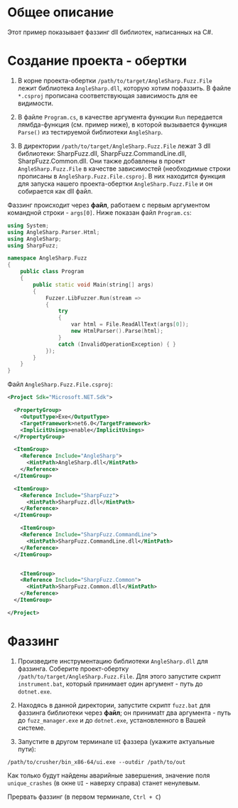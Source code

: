 # Общее описание

Этот пример показывает фаззинг dll библиотек, написанных на C#.

# Создание проекта - обертки
1. В корне проекта-обертки `/path/to/target/AngleSharp.Fuzz.File` лежит библиотека `AngleSharp.dll`, которую хотим пофаззить. В файле `*.csproj` прописана соответствующая зависимость для ее видимости.

2. В файле `Program.cs`, в качестве аргумента функции `Run` передается лямбда-функция (см. пример ниже), в которой вызывается функция `Parse()` из тестируемой библиотеки `AngleSharp`.

3. В директории `/path/to/target/AngleSharp.Fuzz.File` лежат 3 dll библиотеки: SharpFuzz.dll, SharpFuzz.CommandLine.dll, SharpFuzz.Common.dll. Они также добавлены в проект `AngleSharp.Fuzz.File` в качестве зависимостей (необходимые строки прописаны в `AngleSharp.Fuzz.File.csproj`. В них находится функция для запуска нашего проекта-обертки `AngleSharp.Fuzz.File` и он собирается как dll файл.

Фаззинг происходит через **файл**, работаем с первым аргументом командной строки - `args[0]`. Ниже
показан файл `Program.cs`:

```c++
using System;
using AngleSharp.Parser.Html;
using AngleSharp;
using SharpFuzz;

namespace AngleSharp.Fuzz
{
	public class Program
	{
		public static void Main(string[] args)
		{
			Fuzzer.LibFuzzer.Run(stream =>
			{
				try
				{
					var html = File.ReadAllText(args[0]);
					new HtmlParser().Parse(html);
				}
				catch (InvalidOperationException) { }
			});
		}
	}
}

```

Файл `AngleSharp.Fuzz.File.csproj`:

```xml
<Project Sdk="Microsoft.NET.Sdk">

  <PropertyGroup>
    <OutputType>Exe</OutputType>
    <TargetFramework>net6.0</TargetFramework>
    <ImplicitUsings>enable</ImplicitUsings>
  </PropertyGroup>

  <ItemGroup>
    <Reference Include="AngleSharp">
      <HintPath>AngleSharp.dll</HintPath>
    </Reference>
  </ItemGroup>

  <ItemGroup>
    <Reference Include="SharpFuzz">
      <HintPath>SharpFuzz.dll</HintPath>
    </Reference>
  </ItemGroup>

    <ItemGroup>
    <Reference Include="SharpFuzz.CommandLine">
      <HintPath>SharpFuzz.CommandLine.dll</HintPath>
    </Reference>
  </ItemGroup>


    <ItemGroup>
    <Reference Include="SharpFuzz.Common">
      <HintPath>SharpFuzz.Common.dll</HintPath>
    </Reference>
  </ItemGroup>

</Project>
```

# Фаззинг

1. Произведите инструментацию библиотеки `AngleSharp.dll` для фаззинга. Соберите проект-обертку `/path/to/target/AngleSharp.Fuzz.File`. Для этого запустите скрипт `instrument.bat`, который принимает один аргумент - путь до `dotnet.exe`.

2. Находясь в данной директории, запустите скрипт `fuzz.bat` для фаззинга библиотеки через **файл**; он принимаtт два аргумента - путь до `fuzz_manager.exe` и до `dotnet.exe`, установленного в Вашей системе.

3. Запустите в другом терминале `UI` фаззера (укажите актуальные пути):
```shell
/path/to/crusher/bin_x86-64/ui.exe --outdir /path/to/out
```

Как только будут найдены аварийные завершения, значение поля `unique_crashes` (в окне `UI` - наверху справа) станет ненулевым.

Прервать фаззинг (в первом терминале, `Ctrl + С`)
